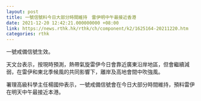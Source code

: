 ```yaml
---
layout: post
title: 一號信號料今日大部分時間維持　雷伊明中午最接近香港
date: 2021-12-20 12:42:21.000000000 +08:00
link: https://news.rthk.hk/rthk/ch/component/k2/1625164-20211220.htm
categories: rthk
---
```


一號戒備信號生效。

天文台表示，按現時預測，熱帶氣旋雷伊今日會靠近廣東沿岸地區，但會繼續減弱，在雷伊和東北季候風的共同影響下，離岸及高地會間中吹強風。

署理高級科學主任楊國仲表示，一號戒備信號會在今日大部分時間維持，預料雷伊在明天中午最接近本港。
